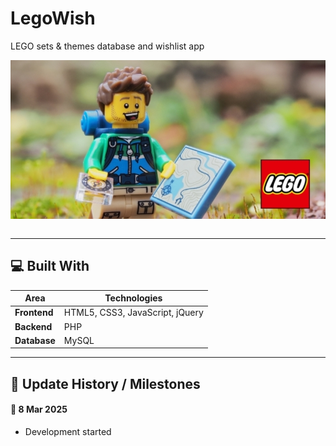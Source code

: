 # LegoWish

LEGO sets & themes database and wishlist app

<div align="center">
  <img src="LEGO Sets & Themes Database (1949-2023).jpg" align="center"/>
  <br/><br/>
</div>

---

 ## 💻 Built With

 | Area              | Technologies
 | ----------------- | -----------------
 | **Frontend**      | HTML5, CSS3, JavaScript, jQuery
 | **Backend**       | PHP
 | **Database**      | MySQL

---

 ## 📅 Update History / Milestones

 #### 📝 8 Mar 2025

 - Development started
